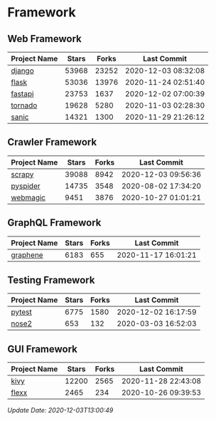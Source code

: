 # Framework

## Web Framework
| Project Name | Stars | Forks | Last Commit |
| ------------ | ----- | ----- | ----------- |
| [django](https://github.com/django/django) | 53968 | 23252 | 2020-12-03 08:32:08 |
| [flask](https://github.com/pallets/flask) | 53036 | 13976 | 2020-11-24 02:51:40 |
| [fastapi](https://github.com/tiangolo/fastapi) | 23753 | 1637 | 2020-12-02 07:00:39 |
| [tornado](https://github.com/tornadoweb/tornado) | 19628 | 5280 | 2020-11-03 02:28:30 |
| [sanic](https://github.com/huge-success/sanic) | 14321 | 1300 | 2020-11-29 21:26:12 |

## Crawler Framework
| Project Name | Stars | Forks | Last Commit |
| ------------ | ----- | ----- | ----------- |
| [scrapy](https://github.com/scrapy/scrapy) | 39088 | 8942 | 2020-12-03 09:56:36 |
| [pyspider](https://github.com/binux/pyspider) | 14735 | 3548 | 2020-08-02 17:34:20 |
| [webmagic](https://github.com/code4craft/webmagic) | 9451 | 3876 | 2020-10-27 01:01:21 |

## GraphQL Framework
| Project Name | Stars | Forks | Last Commit |
| ------------ | ----- | ----- | ----------- |
| [graphene](https://github.com/graphql-python/graphene) | 6183 | 655 | 2020-11-17 16:01:21 |

## Testing Framework
| Project Name | Stars | Forks | Last Commit |
| ------------ | ----- | ----- | ----------- |
| [pytest](https://github.com/pytest-dev/pytest) | 6775 | 1580 | 2020-12-02 16:17:59 |
| [nose2](https://github.com/nose-devs/nose2) | 653 | 132 | 2020-03-03 16:52:03 |

## GUI Framework
| Project Name | Stars | Forks | Last Commit |
| ------------ | ----- | ----- | ----------- |
| [kivy](https://github.com/kivy/kivy) | 12200 | 2565 | 2020-11-28 22:43:08 |
| [flexx](https://github.com/flexxui/flexx) | 2465 | 234 | 2020-10-26 09:39:53 |

*Update Date: 2020-12-03T13:00:49*
